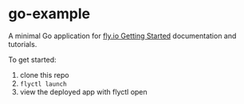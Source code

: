 # go-example

A minimal Go application for [fly.io Getting Started](https://fly.io/docs/getting-started/golang/) documentation and tutorials. 

To get started:

1. clone this repo
2. `flyctl launch`
3. view the deployed app with flyctl open
 
